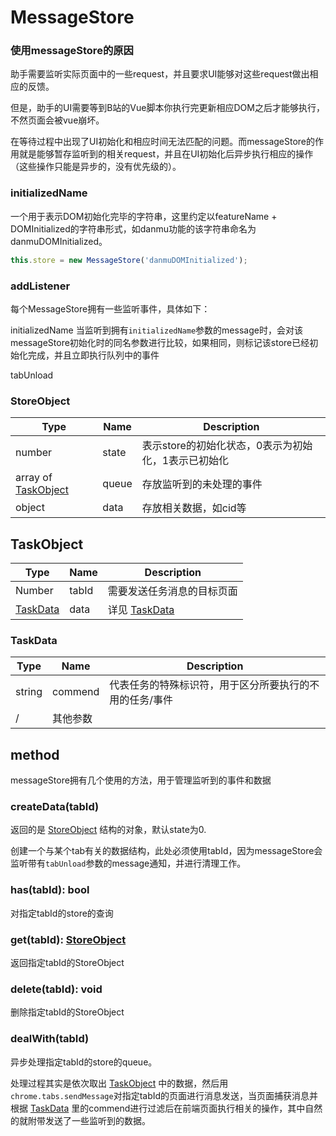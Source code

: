 # MessageStore

### 使用messageStore的原因

助手需要监听实际页面中的一些request，并且要求UI能够对这些request做出相应的反馈。

但是，助手的UI需要等到B站的Vue脚本你执行完更新相应DOM之后才能够执行，不然页面会被vue崩坏。

在等待过程中出现了UI初始化和相应时间无法匹配的问题。而messageStore的作用就是能够暂存监听到的相关request，并且在UI初始化后异步执行相应的操作（这些操作只能是异步的，没有优先级的）。

### initializedName

一个用于表示DOM初始化完毕的字符串，这里约定以featureName + DOMInitialized的字符串形式，如danmu功能的该字符串命名为danmuDOMInitialized。

```javascript
this.store = new MessageStore('danmuDOMInitialized');
```

### addListener

每个MessageStore拥有一些监听事件，具体如下：

initializedName 当监听到拥有`initializedName`参数的message时，会对该messageStore初始化时的同名参数进行比较，如果相同，则标记该store已经初始化完成，并且立即执行队列中的事件

tabUnload

### StoreObject

| Type                               | Name  | Description                                         |
| ---------------------------------- | ----- | --------------------------------------------------- |
| number                             | state | 表示store的初始化状态，0表示为初始化，1表示已初始化 |
| array of [TaskObject](#TaskObject) | queue | 存放监听到的未处理的事件                            |
| object                             | data  | 存放相关数据，如cid等                               |



## TaskObject

| Type                  | Name  | Description                |
| --------------------- | ----- | -------------------------- |
| Number                | tabId | 需要发送任务消息的目标页面 |
| [TaskData](#taskData) | data  | 详见 [TaskData](#TaskData) |

### TaskData

| Type   | Name     | Description                                             |
| ------ | -------- | ------------------------------------------------------- |
| string | commend  | 代表任务的特殊标识符，用于区分所要执行的不用的任务/事件 |
| /      | 其他参数 |                                                         |



## method

messageStore拥有几个使用的方法，用于管理监听到的事件和数据

### createData(tabId)

返回的是 [StoreObject](#StoreObject) 结构的对象，默认state为0.

创建一个与某个tab有关的数据结构，此处必须使用tabId，因为messageStore会监听带有`tabUnload`参数的message通知，并进行清理工作。

### has(tabId): bool

对指定tabId的store的查询

### get(tabId): [StoreObject](#StoreObject)

返回指定tabId的StoreObject

### delete(tabId): void

删除指定tabId的StoreObject

### dealWith(tabId)

异步处理指定tabId的store的queue。

处理过程其实是依次取出 [TaskObject](#TaskObject) 中的数据，然后用`chrome.tabs.sendMessage`对指定tabId的页面进行消息发送，当页面捕获消息并根据 [TaskData](#TaskData) 里的commend进行过滤后在前端页面执行相关的操作，其中自然的就附带发送了一些监听到的数据。